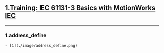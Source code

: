 ## 1.[Training: IEC 61131-3 Basics with MotionWorks IEC](https://www.youtube.com/playlist?list=PLNAENlyEDCkzMwkIpWNwX0DeJdlVFwyB0)
---
### 1.address_define
    - [1](./image/address_define.png)
